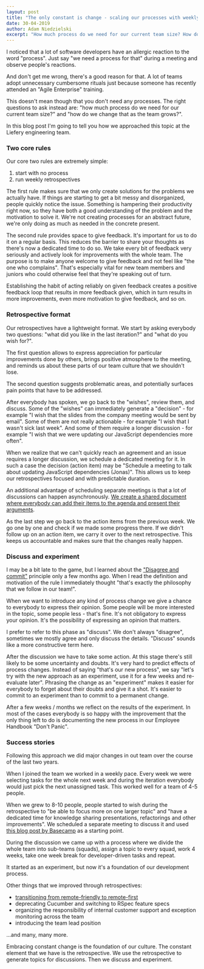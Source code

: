 ```yaml
---
layout: post
title: "The only constant is change - scaling our processes with weekly retrospectives"
date: 30-04-2019
author: Adam Niedzielski
excerpt: "How much process do we need for our current team size? How do we change that as the team grows? That's how we approached these questions."
---
```


I noticed that a lot of software developers have an allergic reaction to the
word "process". Just say "we need a process for that" during a meeting and
observe people's reactions.

And don't get me wrong, there's a good reason for that. A lot of teams adopt
unnecessary cumbersome rituals just because someone has recently attended an
"Agile Enterprise" training.

This doesn't mean though that you don't need any processes. The right
questions to ask instead are: "how much process do we need for our current
team size?" and "how do we change that as the team grows?".

In this blog post I'm going to tell you how we approached this topic at the
Liefery engineering team.

### Two core rules

Our core two rules are extremely simple:
1. start with no process
2. run weekly retrospectives

The first rule makes sure that we only create solutions for the problems we
actually have. If things are starting to get a bit messy and disorganized,
people quickly notice the issue. Something is hampering their productivity
right now, so they have both a good understanding of the problem and the
motivation to solve it. We're not creating processes for an abstract future,
we're only doing as much as needed in the concrete present.

The second rule provides space to give feedback. It's important for us to do it
on a regular basis. This reduces the barrier to share your thoughts as there's
now a dedicated time to do so. We take every bit of feedback very seriously and
actively look for improvements with the whole team. The purpose is to make
anyone welcome to give feedback and not feel like "the one who complains".
That's especially vital for new team members and juniors who could otherwise
feel that they're speaking out of turn.

Establishing the habit of acting reliably on given feedback creates a positive
feedback loop that results in more feedback given, which in turn results in
more improvements, even more motivation to give feedback, and so on.

### Retrospective format

Our retrospectives have a lightweight format. We start by asking everybody two
questions: "what did you like in the last iteration?" and "what do you wish
for?".

The first question allows to express appreciation for particular improvements
done by others, brings positive atmosphere to the meeting, and reminds us about
these parts of our team culture that we shouldn't lose.

The second question suggests problematic areas, and potentially surfaces pain
points that have to be addressed.

After everybody has spoken, we go back to the "wishes", review them, and
discuss. Some of the "wishes" can immediately generate a "decision" - for
example "I wish that the slides from the company meeting would be sent by
email". Some of them are not really actionable - for example "I wish that I
wasn't sick last week". And some of them require a longer discussion - for
example "I wish that we were updating our JavaScript dependencies more often".

When we realize that we can't quickly reach an agreement and an issue requires
a longer discussion, we schedule a dedicated meeting for it. In such a case the
decision (action item) may be "Schedule a meeting to talk about updating
JavaScript dependencies (Jonas)". This allows us to keep our retrospectives
focused and with predictable duration.

An additional advantage of scheduling separate meetings is that a lot of
discussions can happen asynchronously.
[We create a shared document where everybody can add their items to the agenda and present their arguments](/2018/11/29/our-road-from-remote-friendly-to-remote-first.html).

As the last step we go back to the action items from the previous week. We go
one by one and check if we made some progress there. If we didn't follow up on
an action item, we carry it over to the next retrospective. This keeps us
accountable and makes sure that the changes really happen.

### Discuss and experiment

I may be a bit late to the game, but I learned about the
["Disagree and commit"](https://en.wikipedia.org/wiki/Disagree_and_commit)
principle only a few months ago. When I read the definition and motivation of
the rule I immediately thought "that's exactly the philosophy that we follow in
our team!".

When we want to introduce any kind of process change we give a chance to
everybody to express their opinion. Some people will be more interested in the
topic, some people less - that's fine. It's not obligatory to express your
opinion. It's the possibility of expressing an opinion that matters.

I prefer to refer to this phase as "discuss". We don't always "disagree",
sometimes we mostly agree and only discuss the details. "Discuss" sounds like
a more constructive term here.

After the discussion we have to take some action. At this stage there's still
likely to be some uncertainty and doubts. It's very hard to predict effects of
process changes. Instead of saying "that's our new process", we say "let's try
with the new approach as an experiment, use it for a few weeks and re-evaluate
later". Phrasing the change as an "experiment" makes it easier for everybody to
forget about their doubts and give it a shot. It's easier to commit to an
experiment than to commit to a permanent change.

After a few weeks / months we reflect on the results of the experiment. In most
of the cases everybody is so happy with the improvement that the only thing
left to do is documenting the new process in our Employee Handbook "Don't
Panic".

### Success stories

Following this approach we did major changes in out team over the course of the
last two years.

When I joined the team we worked in a weekly pace. Every week we were selecting
tasks for the whole next week and during the iteration everybody would just
pick the next unassigned task. This worked well for a team of 4-5 people. 

When we grew to 8-10 people, people started to wish during the retrospective to
"be able to focus more on one larger topic" and "have a dedicated time for
knowledge sharing presentations, refactorings and other improvements". We
scheduled a separate meeting to discuss it and used
[this blog post by Basecamp](https://m.signalvnoise.com/how-we-structure-our-work-and-teams-at-basecamp/)
as a starting point.

During the discussion we came up with a process where we divide the whole team
into sub-teams (squads), assign a topic to every squad, work 4 weeks, take one
week break for developer-driven tasks and repeat.

It started as an experiment, but now it's a foundation of our development
process.

Other things that we improved through retrospectives:
- [transitioning from remote-friendly to remote-first](/2018/11/29/our-road-from-remote-friendly-to-remote-first.html)
- deprecating Cucumber and switching to RSpec feature specs
- organizing the responsibility of internal customer support and exception
monitoring across the team
- introducing the team lead position

...and many, many more.

Embracing constant change is the foundation of our culture. The constant
element that we have is the retrospective. We use the retrospective to generate
topics for discussions. Then we discuss and experiment.
